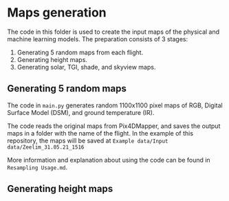 # Maps generation
The code in this folder is used to create the input maps of the physical and machine learning models. The preparation consists of 3 stages:
1) Generating 5 random maps from each flight.
2) Generating height maps.
3) Generating solar, TGI, shade, and skyview maps.
   
## Generating 5 random maps 
The code in `main.py` generates random 1100x1100 pixel maps of RGB, Digital Surface Model (DSM), and ground temperature (IR). 

The code reads the original maps from Pix4DMapper, and saves the output maps in a folder with the name of the flight. In the example of this repository, the maps will be saved at `Example data/Input data/Zeelim_31.05.21_1516`

More information and explanation about using the code can be found in `Resampling Usage.md`.

## Generating height maps



